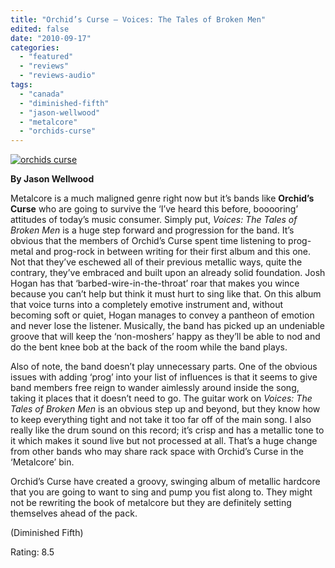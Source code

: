 ```yaml
---
title: "Orchid’s Curse – Voices: The Tales of Broken Men"
edited: false
date: "2010-09-17"
categories:
  - "featured"
  - "reviews"
  - "reviews-audio"
tags:
  - "canada"
  - "diminished-fifth"
  - "jason-wellwood"
  - "metalcore"
  - "orchids-curse"
---
```


[![](http://www.hellbound.ca/wp-content/uploads/2010/09/orchids-curse.jpg "orchids curse")](http://www.hellbound.ca/wp-content/uploads/2010/09/orchids-curse.jpg)

**By Jason Wellwood**

Metalcore is a much maligned genre right now but it’s bands like **Orchid’s Curse** who are going to survive the ‘I’ve heard this before, booooring’ attitudes of today’s music consumer. Simply put, _Voices: The Tales of Broken Men_ is a huge step forward and progression for the band. It’s obvious that the members of Orchid’s Curse spent time listening to prog-metal and prog-rock in between writing for their first album and this one. Not that they’ve eschewed all of their previous metallic ways, quite the contrary, they’ve embraced and built upon an already solid foundation. Josh Hogan has that ‘barbed-wire-in-the-throat’ roar that makes you wince because you can’t help but think it must hurt to sing like that. On this album that voice turns into a completely emotive instrument and, without becoming soft or quiet, Hogan manages to convey a pantheon of emotion and never lose the listener. Musically, the band has picked up an undeniable groove that will keep the ‘non-moshers’ happy as they’ll be able to nod and do the bent knee bob at the back of the room while the band plays.

Also of note, the band doesn’t play unnecessary parts. One of the obvious issues with adding ‘prog’ into your list of influences is that it seems to give band members free reign to wander aimlessly around inside the song, taking it places that it doesn’t need to go. The guitar work on _Voices: The Tales of Broken Men_ is an obvious step up and beyond, but they know how to keep everything tight and not take it too far off of the main song. I also really like the drum sound on this record; it’s crisp and has a metallic tone to it which makes it sound live but not processed at all. That’s a huge change from other bands who may share rack space with Orchid’s Curse in the ‘Metalcore’ bin.

Orchid’s Curse have created a groovy, swinging album of metallic hardcore that you are going to want to sing and pump you fist along to. They might not be rewriting the book of metalcore but they are definitely setting themselves ahead of the pack.

(Diminished Fifth)

Rating: 8.5
